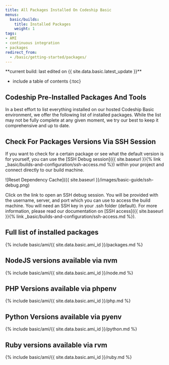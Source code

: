 ```yaml
---
title: All Packages Installed On Codeship Basic
menus:
  basic/builds:
    title: Installed Packages
    weight: 1
tags:
- AMI
- continuous integration
- packages
redirect_from:
  - /basic/getting-started/packages/
---
```


<div class="info-block">
**current build: last edited on {{ site.data.basic.latest_update }}**
</div>

* include a table of contents
{:toc}

## Codeship Pre-Installed Packages And Tools

In a best effort to list everything installed on  our hosted Codeship Basic environment, we offer the following list of installed packages. While the list may not be fully complete at any given moment, we try our best to keep it comprehensive and up to date.

## Check For Packages Versions Via SSH Session

If you want to check for a certain package or see what the default version is for yourself, you can use the [SSH Debug session]({{ site.baseurl }}{% link _basic/builds-and-configuration/ssh-access.md %}) within your project and connect directly to our build machine.

![Reset Dependency Cache]({{ site.baseurl }}/images/basic-guide/ssh-debug.png)

Click on the link to open an SSH debug session. You will be provided with the username, server, and port which you can use to access the build machine. You will need an SSH key in your .ssh folder (default). For more information, please read our documentation on [SSH access]({{ site.baseurl }}{% link _basic/builds-and-configuration/ssh-access.md %}).

## Full list of installed packages
{% include basic/ami/{{ site.data.basic.ami_id }}/packages.md %}

## NodeJS versions available via nvm
{% include basic/ami/{{ site.data.basic.ami_id }}/node.md %}

## PHP Versions available via phpenv
{% include basic/ami/{{ site.data.basic.ami_id }}/php.md %}

## Python Versions available via pyenv
{% include basic/ami/{{ site.data.basic.ami_id }}/python.md %}

## Ruby versions available via rvm
{% include basic/ami/{{ site.data.basic.ami_id }}/ruby.md %}
